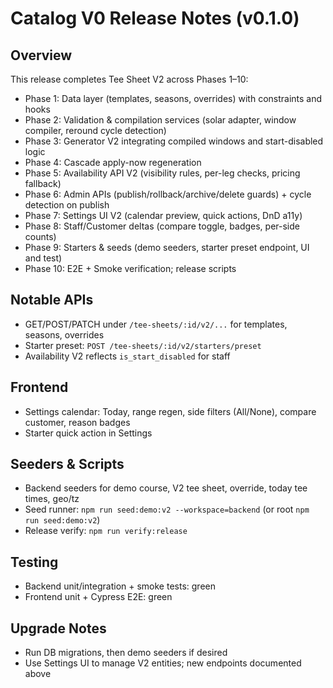 # Catalog V0 Release Notes (v0.1.0)

## Overview
This release completes Tee Sheet V2 across Phases 1–10:
- Phase 1: Data layer (templates, seasons, overrides) with constraints and hooks
- Phase 2: Validation & compilation services (solar adapter, window compiler, reround cycle detection)
- Phase 3: Generator V2 integrating compiled windows and start-disabled logic
- Phase 4: Cascade apply-now regeneration
- Phase 5: Availability API V2 (visibility rules, per-leg checks, pricing fallback)
- Phase 6: Admin APIs (publish/rollback/archive/delete guards) + cycle detection on publish
- Phase 7: Settings UI V2 (calendar preview, quick actions, DnD a11y)
- Phase 8: Staff/Customer deltas (compare toggle, badges, per-side counts)
- Phase 9: Starters & seeds (demo seeders, starter preset endpoint, UI and test)
- Phase 10: E2E + Smoke verification; release scripts

## Notable APIs
- GET/POST/PATCH under `/tee-sheets/:id/v2/...` for templates, seasons, overrides
- Starter preset: `POST /tee-sheets/:id/v2/starters/preset`
- Availability V2 reflects `is_start_disabled` for staff

## Frontend
- Settings calendar: Today, range regen, side filters (All/None), compare customer, reason badges
- Starter quick action in Settings

## Seeders & Scripts
- Backend seeders for demo course, V2 tee sheet, override, today tee times, geo/tz
- Seed runner: `npm run seed:demo:v2 --workspace=backend` (or root `npm run seed:demo:v2`)
- Release verify: `npm run verify:release`

## Testing
- Backend unit/integration + smoke tests: green
- Frontend unit + Cypress E2E: green

## Upgrade Notes
- Run DB migrations, then demo seeders if desired
- Use Settings UI to manage V2 entities; new endpoints documented above
